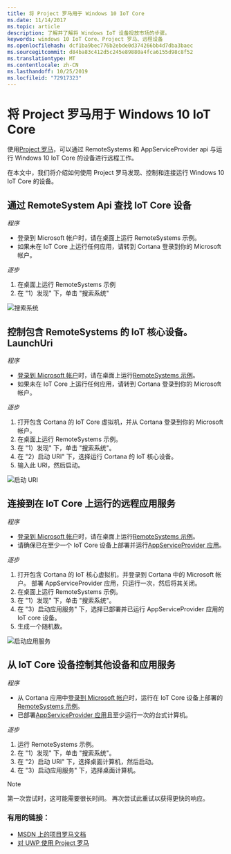 ```yaml
---
title: 将 Project 罗马用于 Windows 10 IoT Core
ms.date: 11/14/2017
ms.topic: article
description: 了解并了解将 Windows IoT 设备投放市场的步骤。
keywords: windows 10 IoT Core、Project 罗马、远程设备
ms.openlocfilehash: dcf1ba9bec776b2ebde0d374266bb4d7dba3baec
ms.sourcegitcommit: d84ba83c412d5c245e89880a4fca6155d98c8f52
ms.translationtype: MT
ms.contentlocale: zh-CN
ms.lasthandoff: 10/25/2019
ms.locfileid: "72917323"
---
```

# <a name="using-project-rome-with-windows-10-iot-core"></a>将 Project 罗马用于 Windows 10 IoT Core 
 
使用[Project 罗马](https://developer.microsoft.com/en-us/windows/project-rome)，可以通过 RemoteSystems 和 AppServiceProvider api 与运行 Windows 10 IoT Core 的设备进行远程工作。 
 
在本文中，我们将介绍如何使用 Project 罗马发现、控制和连接运行 Windows 10 IoT Core 的设备。  
 
## <a name="discovering-iot-core-devices-with-the-remotesystem-apis"></a>通过 RemoteSystem Api 查找 IoT Core 设备 
 
_程序_
* 登录到 Microsoft 帐户时，请在桌面上运行 RemoteSystems 示例。  
* 如果未在 IoT Core 上运行任何应用，请转到 Cortana 登录到你的 Microsoft 帐户。 
 
_逐步_
1. 在桌面上运行 RemoteSystems 示例 
2. 在 "1）发现" 下，单击 "搜索系统" 

![搜索系统](../media/ProjectRome/SearchForSystems.gif)
 
## <a name="control-iot-core-devices-with-remotesystemslaunchuri"></a>控制包含 RemoteSystems 的 IoT 核心设备。 LaunchUri 
 
_程序_
* [登录到 Microsoft 帐户](https://github.com/Microsoft/Windows-universal-samples/tree/master/Samples/WebAccountManagement)时，请在桌面上运行[RemoteSystems 示例](https://github.com/Microsoft/Windows-universal-samples/tree/dev/Samples/RemoteSystems)。
* 如果未在 IoT Core 上运行任何应用，请转到 Cortana 登录到你的 Microsoft 帐户。 
 
_逐步_
1. 打开包含 Cortana 的 IoT Core 虚拟机，并从 Cortana 登录到你的 Microsoft 帐户。 
2. 在桌面上运行 RemoteSystems 示例。 
3. 在 "1）发现" 下，单击 "搜索系统"。 
4. 在 "2）启动 URI" 下，选择运行 Cortana 的 IoT 核心设备。 
5. 输入此 URI，然后启动。 

![启动 URI](../media/ProjectRome/LaunchURI.gif)

## <a name="connecting-to-the-remote-app-service-running-on-iot-core"></a>连接到在 IoT Core 上运行的远程应用服务 
_程序_
* [登录到 Microsoft 帐户](https://github.com/Microsoft/Windows-universal-samples/tree/master/Samples/WebAccountManagement)时，请在桌面上运行[RemoteSystems 示例](https://github.com/Microsoft/Windows-universal-samples/tree/dev/Samples/RemoteSystems)。 
* 请确保已在至少一个 IoT Core 设备上部署并运行[AppServiceProvider 应用](https://github.com/Microsoft/Windows-universal-samples/tree/dev/Samples/AppServices)。 
 
_逐步_
1. 打开包含 Cortana 的 IoT 核心虚拟机，并登录到 Cortana 中的 Microsoft 帐户。 部署 AppServiceProvider 应用，只运行一次，然后将其关闭。 
2. 在桌面上运行 RemoteSystems 示例。 
3. 在 "1）发现" 下，单击 "搜索系统"。 
4. 在 "3）启动应用服务" 下，选择已部署并已运行 AppServiceProvider 应用的 IoT core 设备。 
5. 生成一个随机数。  

![启动应用服务](../media/ProjectRome/LaunchAppServices.gif)
 
## <a name="controlling-other-devices-and-app-services-from-an-iot-core-device"></a>从 IoT Core 设备控制其他设备和应用服务 

_程序_
* 从 Cortana 应用中[登录到 Microsoft 帐户](https://github.com/Microsoft/Windows-universal-samples/tree/master/Samples/WebAccountManagement)时，运行在 IoT Core 设备上部署的[RemoteSystems 示例](https://github.com/Microsoft/Windows-universal-samples/tree/dev/Samples/RemoteSystems)。 
* 已部署[AppServiceProvider 应用](https://github.com/Microsoft/Windows-universal-samples/tree/dev/Samples/AppServices)且至少运行一次的台式计算机。 
 
_逐步_
1. 运行 RemoteSystems 示例。 
2. 在 "1）发现" 下，单击 "搜索系统"。 
3. 在 "2）启动 URI" 下，选择桌面计算机，然后启动。 
4. 在 "3）启动应用服务" 下，选择桌面计算机。  
 
> [!NOTE] 
> 第一次尝试时，这可能需要很长时间。 再次尝试此重试以获得更快的响应。 
 
### <a name="helpful-links"></a>有用的链接： 
* [MSDN 上的项目罗马文档](https://developer.microsoft.com/en-us/windows/project-rome )
* [对 UWP 使用 Project 罗马](https://docs.microsoft.com/windows/uwp/launch-resume/connected-apps-and-devices )
 
